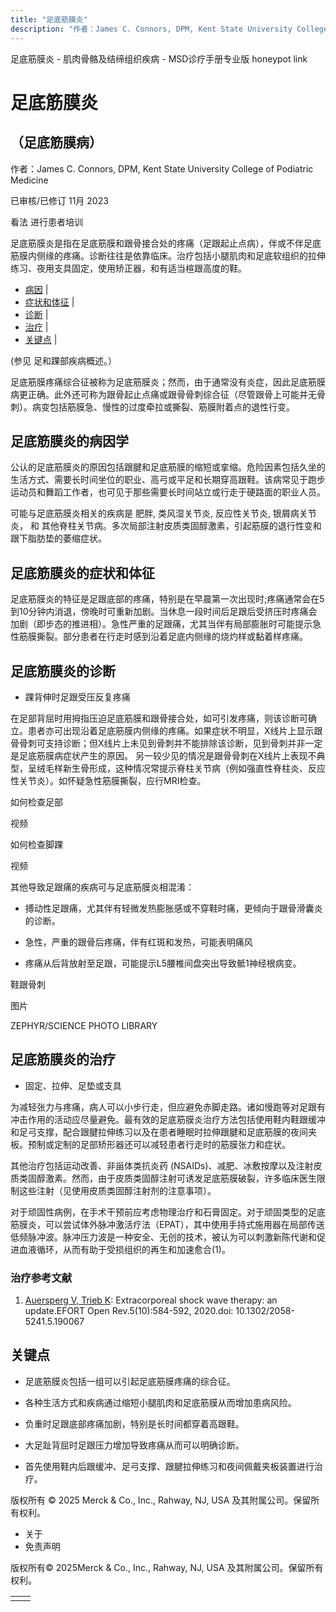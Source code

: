 ```yaml
---
title: "足底筋膜炎"
description: "作者：James C. Connors, DPM, Kent State University College of Podiatric Medicine"
---
```


﻿足底筋膜炎 \- 肌肉骨骼及结缔组织疾病 \- MSD诊疗手册专业版 honeypot link

# 足底筋膜炎

## （足底筋膜病）

作者：James C. Connors, DPM, Kent State University College of Podiatric Medicine

已审核/已修订 11月 2023

看法 进行患者培训

足底筋膜炎是指在足底筋膜和跟骨接合处的疼痛（足跟起止点病），伴或不伴足底筋膜内侧缘的疼痛。诊断往往是依靠临床。治疗包括小腿肌肉和足底软组织的拉伸练习、夜用支具固定，使用矫正器，和有适当楦跟高度的鞋。

- [病因](#病因_v27855057_zh) \|
- [症状和体征](#症状和体征_v27855065_zh) \|
- [诊断](#诊断_v27855068_zh) \|
- [治疗](#治疗_v27855088_zh) \|
- [关键点](#关键点_v27855101_zh) \|

(参见 足和踝部疾病概述。）

足底筋膜疼痛综合征被称为足底筋膜炎；然而，由于通常没有炎症，因此足底筋膜病更正确。此外还可称为跟骨起止点痛或跟骨骨刺综合征（尽管跟骨上可能并无骨刺）。病变包括筋膜急、慢性的过度牵拉或撕裂、筋膜附着点的退性行变。

## 足底筋膜炎的病因学

公认的足底筋膜炎的原因包括跟腱和足底筋膜的缩短或挛缩。危险因素包括久坐的生活方式、需要长时间坐位的职业、高弓或平足和长期穿高跟鞋。该病常见于跑步运动员和舞蹈工作者，也可见于那些需要长时间站立或行走于硬路面的职业人员。

可能与足底筋膜炎相关的疾病是 肥胖, 类风湿关节炎, 反应性关节炎, 银屑病关节炎， 和 其他脊柱关节病。多次局部注射皮质类固醇激素，引起筋膜的退行性变和跟下脂肪垫的萎缩症状。

## 足底筋膜炎的症状和体征

足底筋膜炎的特征是足跟底部的疼痛，特别是在早晨第一次出现时;疼痛通常会在5到10分钟内消退，傍晚时可重新加剧。当休息一段时间后足跟后受挤压时疼痛会加剧（即步态的推进相）。急性严重的足跟痛，尤其当伴有局部膨胀时可能提示急性筋膜撕裂。部分患者在行走时感到沿着足底内侧缘的烧灼样或黏着样疼痛。

## 足底筋膜炎的诊断

- 踝背伸时足跟受压反复疼痛


在足部背屈时用拇指压迫足底筋膜和跟骨接合处，如可引发疼痛，则该诊断可确立。患者亦可出现沿着足底筋膜内侧缘的疼痛。如果症状不明显，X线片上显示跟骨骨刺可支持诊断；但X线片上未见到骨刺并不能排除该诊断，见到骨刺并非一定是足底筋膜病症状产生的原因。 另一较少见的情况是跟骨骨刺在X线片上表现不典型，呈绒毛样新生骨形成，这种情况常提示脊柱关节病（例如强直性脊柱炎、反应性关节炎）。如怀疑急性筋膜撕裂，应行MRI检查。

如何检查足部



视频

如何检查脚踝



视频

其他导致足跟痛的疾病可与足底筋膜炎相混淆：

- 搏动性足跟痛，尤其伴有轻微发热膨胀感或不穿鞋时痛，更倾向于跟骨滑囊炎的诊断。

- 急性，严重的跟骨后疼痛，伴有红斑和发热，可能表明痛风

- 疼痛从后背放射至足跟，可能提示L5腰椎间盘突出导致骶1神经根病变。


鞋跟骨刺



图片

ZEPHYR/SCIENCE PHOTO LIBRARY

## 足底筋膜炎的治疗

- 固定、拉伸、足垫或支具


为减轻张力与疼痛，病人可以小步行走，但应避免赤脚走路。诸如慢跑等对足跟有冲击作用的活动应尽量避免。最有效的足底筋膜炎治疗方法包括使用鞋内鞋跟缓冲和足弓支撑，配合跟腱拉伸练习以及在患者睡眠时拉伸跟腱和足底筋膜的夜间夹板。预制或定制的足部矫形器还可以减轻患者行走时的筋膜张力和症状。

其他治疗包括运动改善、非甾体类抗炎药 (NSAIDs)、减肥、冰敷按摩以及注射皮质类固醇激素。然而，由于皮质类固醇注射可诱发足底筋膜破裂，许多临床医生限制这些注射（见使用皮质类固醇注射剂的注意事项）。

对于顽固性病例，在手术干预前应考虑物理治疗和石膏固定。对于顽固类型的足底筋膜炎，可以尝试体外脉冲激活疗法（EPAT），其中使用手持式施用器在局部传送低频脉冲波。脉冲压力波是一种安全、无创的技术，被认为可以刺激新陈代谢和促进血液循环，从而有助于受损组织的再生和加速愈合(1)。

### 治疗参考文献

1. [Auersperg V, Trieb K](https://pubmed.ncbi.nlm.nih.gov/33204500/): Extracorporeal shock wave therapy: an update.EFORT Open Rev.5(10):584-592, 2020.doi: 10.1302/2058-5241.5.190067

## 关键点

- 足底筋膜炎包括一组可以引起足底筋膜疼痛的综合征。

- 各种生活方式和疾病通过缩短小腿肌肉和足底筋膜从而增加患病风险。

- 负重时足跟底部疼痛加剧，特别是长时间都穿着高跟鞋。

- 大足趾背屈时足跟压力增加导致疼痛从而可以明确诊断。

- 首先使用鞋内后跟缓冲、足弓支撑、跟腱拉伸练习和夜间佩戴夹板装置进行治疗。




版权所有 © 2025
Merck & Co., Inc., Rahway, NJ, USA 及其附属公司。保留所有权利。

- 关于
- 免责声明

版权所有© 2025Merck & Co., Inc., Rahway, NJ, USA 及其附属公司。保留所有权利。

|     |     |
| --- | --- |
|  |  |